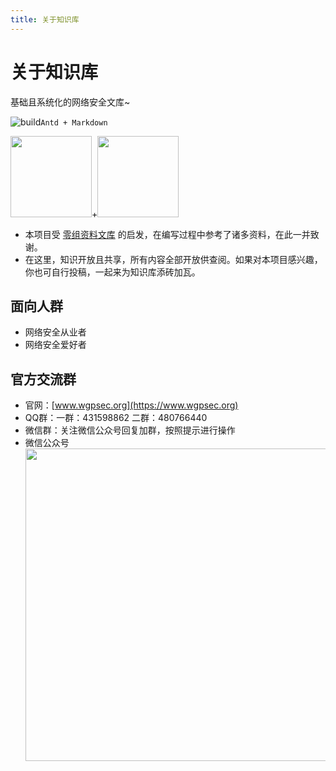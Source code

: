 ```yaml
---
title: 关于知识库
---
```


# 关于知识库

<a-alert type="success">
  <span slot="message">
    基础且系统化的网络安全文库~
  </span>
</a-alert>

<br>

<!-- <a-divider dashed /> -->

![build](https://img.shields.io/badge/build-OK-brightgreen?style=flat-square)`Antd + Markdown`

<div class="reset-mobile-brand">
<img width="130" src="https://assets.wgpsec.org/www/images/antd-icon.svg"><span class="sign">+</span><img width="130" src="https://assets.wgpsec.org/www/images/markdown-icon.svg">
</div>

- 本项目受 [零组资料文库](https://wiki.0-sec.org) 的启发，在编写过程中参考了诸多资料，在此一并致谢。
- 在这里，知识开放且共享，所有内容全部开放供查阅。如果对本项目感兴趣，你也可自行投稿，一起来为知识库添砖加瓦。

## 面向人群

- 网络安全从业者
- 网络安全爱好者

## 官方交流群

- 官网：[www.wgpsec.org](https://www.wgpsec.org)
- QQ群：一群：431598862 二群：480766440
- 微信群：关注微信公众号回复加群，按照提示进行操作
- 微信公众号 
   <br>
   <img width="500" src="https://assets.wgpsec.org/www/images/wechat.png">

<style>
  .reset-iframe{
    vertical-align: middle;
  }
</style>


